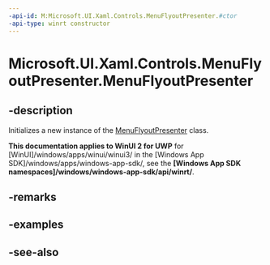 ```yaml
---
-api-id: M:Microsoft.UI.Xaml.Controls.MenuFlyoutPresenter.#ctor
-api-type: winrt constructor
---
```


<!-- Method syntax
public MenuFlyoutPresenter()
-->

# Microsoft.UI.Xaml.Controls.MenuFlyoutPresenter.MenuFlyoutPresenter

## -description
Initializes a new instance of the [MenuFlyoutPresenter](menuflyoutpresenter.md) class.

**This documentation applies to WinUI 2 for UWP** for [WinUI]/windows/apps/winui/winui3/ in the [Windows App SDK]/windows/apps/windows-app-sdk/, see the **[Windows App SDK namespaces]/windows/windows-app-sdk/api/winrt/**.

## -remarks

## -examples

## -see-also
